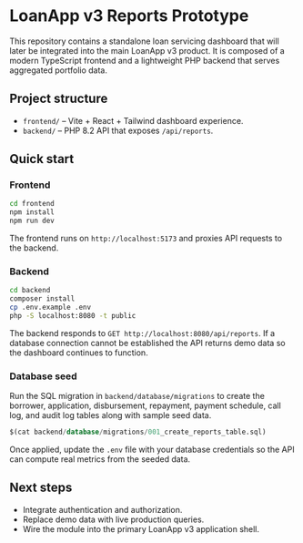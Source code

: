 # LoanApp v3 Reports Prototype

This repository contains a standalone loan servicing dashboard that will later be integrated into the main LoanApp v3 product. It is composed of a modern TypeScript frontend and a lightweight PHP backend that serves aggregated portfolio data.

## Project structure

- `frontend/` – Vite + React + Tailwind dashboard experience.
- `backend/` – PHP 8.2 API that exposes `/api/reports`.

## Quick start

### Frontend

```bash
cd frontend
npm install
npm run dev
```

The frontend runs on `http://localhost:5173` and proxies API requests to the backend.

### Backend

```bash
cd backend
composer install
cp .env.example .env
php -S localhost:8080 -t public
```

The backend responds to `GET http://localhost:8080/api/reports`. If a database connection cannot be established the API returns demo data so the dashboard continues to function.

### Database seed

Run the SQL migration in `backend/database/migrations` to create the borrower, application, disbursement, repayment, payment schedule, call log, and audit log tables along with sample seed data.

```sql
$(cat backend/database/migrations/001_create_reports_table.sql)
```

Once applied, update the `.env` file with your database credentials so the API can compute real metrics from the seeded data.

## Next steps

- Integrate authentication and authorization.
- Replace demo data with live production queries.
- Wire the module into the primary LoanApp v3 application shell.
